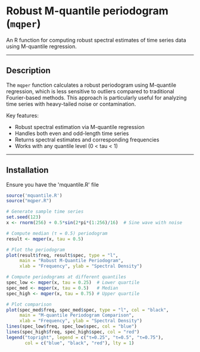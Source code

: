 # Robust M-quantile periodogram (`mqper`)

An R function for computing robust spectral estimates of time series data using M-quantile regression.

---

## Description
The `mqper` function calculates a robust periodogram using M-quantile regression, which is less sensitive to outliers compared to traditional Fourier-based methods. This approach is particularly useful for analyzing time series with heavy-tailed noise or contamination.

Key features:
- Robust spectral estimation via M-quantile regression
- Handles both even and odd-length time series
- Returns spectral estimates and corresponding frequencies
- Works with any quantile level (0 < tau < 1)

---

## Installation
Ensure you have the 'mquantile.R' file
```R
source('mquantile.R')
source("mqper.R")

# Generate sample time series
set.seed(123)
x <- rnorm(256) + 0.5*sin(2*pi*(1:256)/16)  # Sine wave with noise

# Compute median (τ = 0.5) periodogram
result <- mqper(x, tau = 0.5)

# Plot the periodogram
plot(result$freq, result$spec, type = "l", 
     main = "Robust M-Quantile Periodogram",
     xlab = "Frequency", ylab = "Spectral Density")

# Compute periodograms at different quantiles
spec_low <- mqper(x, tau = 0.25)  # Lower quartile
spec_med <- mqper(x, tau = 0.5)   # Median
spec_high <- mqper(x, tau = 0.75) # Upper quartile

# Plot comparison
plot(spec_med$freq, spec_med$spec, type = "l", col = "black",
     main = "M-quantile Periodogram Comparison",
     xlab = "Frequency", ylab = "Spectral Density")
lines(spec_low$freq, spec_low$spec, col = "blue")
lines(spec_high$freq, spec_high$spec, col = "red")
legend("topright", legend = c("τ=0.25", "τ=0.5", "τ=0.75"),
       col = c("blue", "black", "red"), lty = 1)

